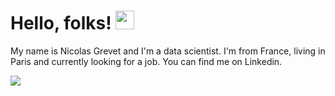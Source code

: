 # Hello, folks! <img src="https://raw.githubusercontent.com/MartinHeinz/MartinHeinz/master/wave.gif" width="30px">

My name is Nicolas Grevet and I'm a data scientist. I'm from France, living in Paris and currently looking for a job. You can find me on Linkedin.

<img align="center" src="https://github-readme-stats.vercel.app/api/<CARD_TYPE>/?username=<USERNAME>&theme=<THEME_NAME>" />


<!--
**nicogrvt/nicogrvt** is a ✨ _special_ ✨ repository because its `README.md` (this file) appears on your GitHub profile.

Here are some ideas to get you started:

- 🔭 I’m currently working on ...
- 🌱 I’m currently learning ...
- 👯 I’m looking to collaborate on ...
- 🤔 I’m looking for help with ...
- 💬 Ask me about ...
- 📫 How to reach me: ...
- 😄 Pronouns: ...
- ⚡ Fun fact: ...
-->
